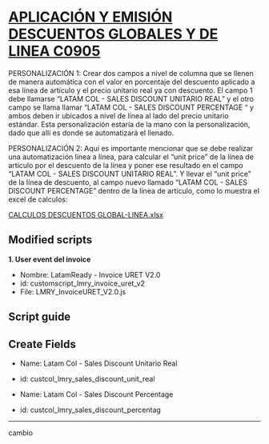 # [APLICACIÓN Y EMISIÓN DESCUENTOS GLOBALES Y DE LINEA C0905](https://docs.google.com/document/d/1BWdP9_P2ozs7HSTm1QFjaEu9go06aSAomP-H7BikUOA/edit)

PERSONALIZACIÓN 1: 
Crear dos campos a nivel de columna que se llenen de manera automática con el valor en porcentaje del descuento aplicado a esa línea de artículo y el precio unitario real ya con descuento. El campo 1 debe llamarse “LATAM COL - SALES DISCOUNT UNITARIO  REAL” y el otro campo se llama llamar “LATAM COL - SALES DISCOUNT PERCENTAGE “ y ambos deben ir ubicados a nivel de línea al lado del precio unitario estándar. Esta personalización estaría de la mano con la personalización, dado que allí es donde se automatizará el llenado.

PERSONALIZACIÓN 2: 
Aquí es importante mencionar que se debe realizar una automatización línea a línea, para calcular el “unit price” de la línea de artículo por el descuento de la línea y poner ese resultado en el campo “LATAM COL - SALES DISCOUNT UNITARIO REAL”. Y llevar el “unit price” de la línea de descuento, al campo nuevo llamado “LATAM COL - SALES DISCOUNT PERCENTAGE”  dentro de la línea de artículo, como lo muestra el excel de 
calculos:

[CALCULOS DESCUENTOS GLOBAL-LINEA.xlsx](https://docs.google.com/spreadsheets/d/1xAQiYDH3pcqk9vP0ZmiN7R9KsGUNLyvJ/edit#gid=593017972)
## Modified scripts



**1. User event del invoice**
- 	Nombre: LatamReady - Invoice URET V2.0
- 	id: customscript_lmry_invoice_uret_v2
- 	File: LMRY_InvoiceURET_V2.0.js

## Script guide


## Create Fields 
    
-   Name:  Latam Col - Sales Discount Unitario Real
-   id: custcol_lmry_sales_discount_unit_real

-   Name: Latam Col - Sales Discount Percentage
-   id: custcol_lmry_sales_discount_percentag
______________________________
cambio







